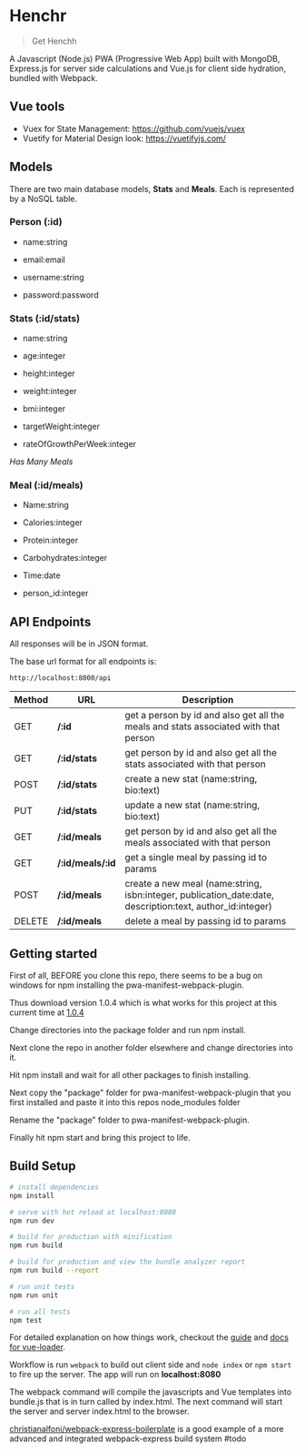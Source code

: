 # Henchr

> Get Henchh 

A Javascript (Node.js) PWA (Progressive Web App) built with MongoDB, Express.js for server side calculations and Vue.js for client side hydration, bundled with Webpack.

## Vue tools

- Vuex for State Management: https://github.com/vuejs/vuex
- Vuetify for Material Design look: https://vuetifyjs.com/

## Models

There are two main database models, **Stats** and **Meals**. Each is represented by a NoSQL table.

### Person (:id)

- name:string

- email:email

- username:string

- password:password

### Stats (:id/stats)

- name:string

- age:integer

- height:integer

- weight:integer

- bmi:integer

- targetWeight:integer

- rateOfGrowthPerWeek:integer

*Has Many Meals*

### Meal (:id/meals)

- Name:string

- Calories:integer

- Protein:integer

- Carbohydrates:integer

- Time:date

- person_id:integer

## API Endpoints

All responses will be in JSON format.

The base url format for all endpoints is:

```
http://localhost:8000/api
```

| Method      | URL         | Description  |
| ------------- |-------------| -----|
| GET | **/:id** | get a person by id and also get all the meals and stats associated with that person |
| GET | **/:id/stats** | get person by id and also get all the stats associated with that person |
| POST | **/:id/stats** | create a new stat (name:string, bio:text) |
| PUT | **/:id/stats** | update a new stat (name:string, bio:text) |
| GET | **/:id/meals** | get person by id and also get all the meals associated with that person |
| GET | **/:id/meals/:id** | get a single meal by passing id to params |
| POST | **/:id/meals** | create a new meal (name:string, isbn:integer, publication_date:date, description:text, author_id:integer)|
| DELETE | **/:id/meals** | delete a meal by passing id to params |

## Getting started

First of all, BEFORE you clone this repo, there seems to be a bug on windows for npm installing the pwa-manifest-webpack-plugin.

Thus download version 1.0.4 which is what works for this project at this current time at [1.0.4](https://registry.npmjs.org/pwa-manifest-webpack-plugin/-/pwa-manifest-webpack-plugin-1.0.4.tgz)

Change directories into the package folder and run npm install.

Next clone the repo in another folder elsewhere and change directories into it.

Hit npm install and wait for all other packages to finish installing.

Next copy the "package" folder for pwa-manifest-webpack-plugin that you first installed and paste it into this repos node_modules folder

Rename the "package" folder to pwa-manifest-webpack-plugin.

Finally hit npm start and bring this project to life.


## Build Setup

``` bash
# install dependencies
npm install

# serve with hot reload at localhost:8080
npm run dev

# build for production with minification
npm run build

# build for production and view the bundle analyzer report
npm run build --report

# run unit tests
npm run unit

# run all tests
npm test
```

For detailed explanation on how things work, checkout the [guide](http://vuejs-templates.github.io/webpack/) and [docs for vue-loader](http://vuejs.github.io/vue-loader).

Workflow is run `webpack` to build out client side and `node index` or `npm start` to fire up the server. The app will run on **localhost:8080**

The webpack command will compile the javascripts and Vue templates into bundle.js that is in turn called by index.html. The next command will start the server and server index.html to the browser.

[christianalfoni/webpack-express-boilerplate](https://github.com/christianalfoni/webpack-express-boilerplate) is a good example of a more advanced and integrated webpack-express build system #todo

